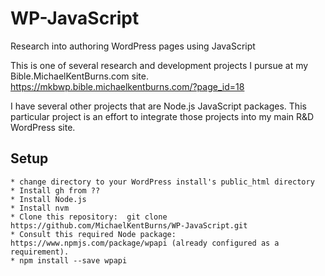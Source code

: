 # WP-JavaScript
Research into authoring WordPress pages using JavaScript 

This is one of several research and development projects I pursue at my Bible.MichaelKentBurns.com site.
https://mkbwp.bible.michaelkentburns.com/?page_id=18

I have several other projects that are Node.js JavaScript packages. 
This particular project is an effort to integrate those projects into my main R&D WordPress site.

## Setup

	* change directory to your WordPress install's public_html directory
	* Install gh from ?? 
	* Install Node.js
	* Install nvm
	* Clone this repository:  git clone https://github.com/MichaelKentBurns/WP-JavaScript.git
	* Consult this required Node package: https://www.npmjs.com/package/wpapi (already configured as a requirement).
	* npm install --save wpapi
	


